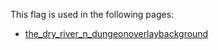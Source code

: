 This flag is used in the following pages:
 - [the_dry_river_n_dungeonoverlaybackground](../events/the_dry_river_n_dungeonoverlaybackground.md)
